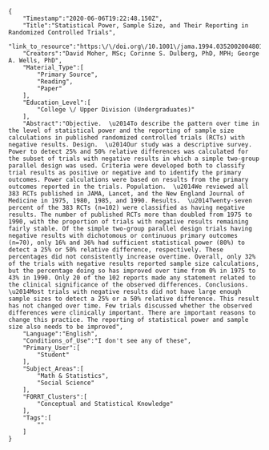 
    {
        "Timestamp":"2020-06-06T19:22:48.150Z",
        "Title":"Statistical Power, Sample Size, and Their Reporting in Randomized Controlled Trials",
        "link_to_resource":"https:\/\/doi.org\/10.1001\/jama.1994.03520020048013",
        "Creators":"David Moher, MSc; Corinne S. Dulberg, PhD, MPH; George A. Wells, PhD",
        "Material_Type":[
            "Primary Source",
            "Reading",
            "Paper"
        ],
        "Education_Level":[
            "College \/ Upper Division (Undergraduates)"
        ],
        "Abstract":"Objective.  \u2014To describe the pattern over time in the level of statistical power and the reporting of sample size calculations in published randomized controlled trials (RCTs) with negative results. Design.  \u2014Our study was a descriptive survey. Power to detect 25% and 50% relative differences was calculated for the subset of trials with negative results in which a simple two-group parallel design was used. Criteria were developed both to classify trial results as positive or negative and to identify the primary outcomes. Power calculations were based on results from the primary outcomes reported in the trials. Population.  \u2014We reviewed all 383 RCTs published in JAMA, Lancet, and the New England Journal of Medicine in 1975, 1980, 1985, and 1990. Results.  \u2014Twenty-seven percent of the 383 RCTs (n=102) were classified as having negative results. The number of published RCTs more than doubled from 1975 to 1990, with the proportion of trials with negative results remaining fairly stable. Of the simple two-group parallel design trials having negative results with dichotomous or continuous primary outcomes (n=70), only 16% and 36% had sufficient statistical power (80%) to detect a 25% or 50% relative difference, respectively. These percentages did not consistently increase overtime. Overall, only 32% of the trials with negative results reported sample size calculations, but the percentage doing so has improved over time from 0% in 1975 to 43% in 1990. Only 20 of the 102 reports made any statement related to the clinical significance of the observed differences. Conclusions.  \u2014Most trials with negative results did not have large enough sample sizes to detect a 25% or a 50% relative difference. This result has not changed over time. Few trials discussed whether the observed differences were clinically important. There are important reasons to change this practice. The reporting of statistical power and sample size also needs to be improved",
        "Language":"English",
        "Conditions_of_Use":"I don't see any of these",
        "Primary_User":[
            "Student"
        ],
        "Subject_Areas":[
            "Math & Statistics",
            "Social Science"
        ],
        "FORRT_Clusters":[
            "Conceptual and Statistical Knowledge"
        ],
        "Tags":[
            ""
        ]
    }

